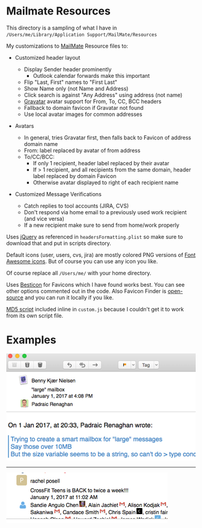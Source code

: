# Mailmate Resources

This directory is a sampling of what I have in ```/Users/me/Library/Application Support/MailMate/Resources```

My customizations to [MailMate](https://freron.com) Resource files to:

* Customized header layout
  * Display Sender header prominently
    * Outlook calendar forwards make this important
  * Flip "Last, First" names to "First Last"
  * Show Name only (not Name and Address)
  * Click search is against "Any Address" using address (not name)
  * [Gravatar](https://www.gravatar.com/) avatar support for From, To, CC, BCC headers
  * Fallback to domain favicon if Gravatar not found
  * Use local avatar images for common addresses

* Avatars
  * In general, tries Gravatar first, then falls back to Favicon of address domain name
  * From: label replaced by avatar of from address
  * To/CC/BCC:
      * If only 1 recipient, header label replaced by their avatar
      * If > 1 recipient, and all recipients from the same domain, header label replaced by domain Favicon
      * Otherwise avatar displayed to right of each recipient name
      
* Customized Message Verifications
  * Catch replies to tool accounts (JIRA, CVS)
  * Don't respond via home email to a previously used work recipient (and vice versa)
  * If a new recipient make sure to send from home/work properly

Uses [jQuery](https://jquery.com) as referenced in ```headersFormatting.plist``` so make sure to download that and put in scripts directory.

Default icons (user, users, cvs, jira) are mostly colored PNG versions of [Font Awesome icons](http://fontawesome.io). But of course you can use any icon you like.

Of course replace all ```/Users/me/``` with your home directory.

Uses [Besticon](https://icons.better-idea.org) for Favicons which I have found works best. You can see other options commented out in the code. Also Favicon Finder is [open-source](https://github.com/mat/besticon) and you can run it locally if you like.

[MD5 script](http://www.myersdaily.org/joseph/javascript/md5-text.html) included inline in ```custom.js``` because I couldn't get it to work from its own script file.

# Examples

![Example 1](ex1.png)

---

![Example 2](ex2.png)

